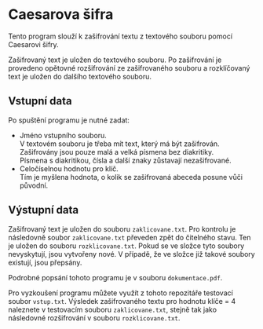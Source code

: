 # Caesarova šifra
Tento program slouží k zašifrování textu z textového souboru pomocí Caesarovi šifry. 

Zašifrovaný text je uložen do textového souboru. 
Po zašifrování je provedeno opětovné rozšifrování ze zašifrovaného souboru a rozklíčovaný text je uložen do dalšího textového souboru.

## Vstupní data 
Po spuštění programu je nutné zadat:
* Jméno vstupního souboru.\
V textovém souboru je třeba mít text, který má být zašifrován.\
Zašifrovány jsou pouze malá a velká písmena bez diakritiky.\
Písmena s diakritikou, čísla a další znaky zůstavají nezašifrované.
* Celočíselnou hodnotu pro klíč.\
Tím je myšlena hodnota, o kolik se zašifrovaná abeceda posune vůči původní.

## Výstupní data
Zašifrovaný text je uložen do souboru `zaklicovane.txt`. 
Pro kontrolu je následovně soubor `zaklicovane.txt` převeden zpět do čitelného stavu. Ten je uložen do souboru `rozklicovane.txt`.
Pokud se ve složce tyto soubory nevyskytují, jsou vytvořeny nové. V případě, že ve složce již takové soubory existují, jsou přepsány.


Podrobné popsání tohoto programu je v souboru `dokumentace.pdf`.

Pro vyzkoušení programu můžete využít z tohoto repozitáře testovací soubor `vstup.txt`. Výsledek zašifrovaného textu pro hodnotu klíče = 4 naleznete v testovacím souboru `zaklicovane.txt`, stejně tak jako následovné rozšifrování v souboru `rozklicovane.txt`.
